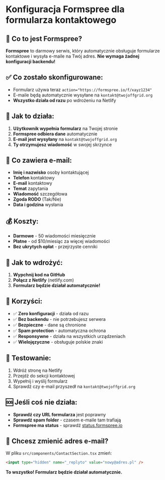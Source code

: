 # Konfiguracja Formspree dla formularza kontaktowego

## 🎯 Co to jest Formspree?
**Formspree** to darmowy serwis, który automatycznie obsługuje formularze kontaktowe i wysyła e-maile na Twój adres. **Nie wymaga żadnej konfiguracji backendu!**

## ✅ Co zostało skonfigurowane:
- Formularz używa teraz `action="https://formspree.io/f/xayz1234"`
- E-maile będą automatycznie wysyłane na `kontakt@twojoffgrid.org`
- **Wszystko działa od razu** po wdrożeniu na Netlify

## 🚀 Jak to działa:
1. **Użytkownik wypełnia formularz** na Twojej stronie
2. **Formspree odbiera dane** automatycznie
3. **E-mail jest wysyłany** na `kontakt@twojoffgrid.org`
4. **Ty otrzymujesz wiadomość** w swojej skrzynce

## 📧 Co zawiera e-mail:
- **Imię i nazwisko** osoby kontaktującej
- **Telefon** kontaktowy
- **E-mail** kontaktowy
- **Temat** zapytania
- **Wiadomość** szczegółowa
- **Zgoda RODO** (Tak/Nie)
- **Data i godzina** wysłania

## 💰 Koszty:
- **Darmowe** - 50 wiadomości miesięcznie
- **Płatne** - od $10/miesiąc za więcej wiadomości
- **Bez ukrytych opłat** - przejrzyste cenniki

## 🔧 Jak to wdrożyć:
1. **Wypchnij kod na GitHub**
2. **Połącz z Netlify** (netlify.com)
3. **Formularz będzie działał automatycznie!**

## 🎉 Korzyści:
- ✅ **Zero konfiguracji** - działa od razu
- ✅ **Bez backendu** - nie potrzebujesz serwera
- ✅ **Bezpieczne** - dane są chronione
- ✅ **Spam protection** - automatyczna ochrona
- ✅ **Responsywne** - działa na wszystkich urządzeniach
- ✅ **Wielojęzyczne** - obsługuje polskie znaki

## 📱 Testowanie:
1. Wdróż stronę na Netlify
2. Przejdź do sekcji kontaktowej
3. Wypełnij i wyślij formularz
4. Sprawdź czy e-mail przyszedł na `kontakt@twojoffgrid.org`

## 🆘 Jeśli coś nie działa:
- **Sprawdź czy URL formularza** jest poprawny
- **Sprawdź spam folder** - czasem e-maile tam trafiają
- **Formspree ma status** - sprawdź [status.formspree.io](https://status.formspree.io)

## 🔄 Chcesz zmienić adres e-mail?
W pliku `src/components/ContactSection.tsx` zmień:
```html
<input type="hidden" name="_replyto" value="nowy@adres.pl" />
```

**To wszystko! Formularz będzie działał automatycznie.**
